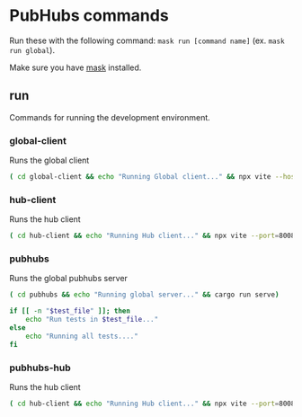 # PubHubs commands

Run these with the following command: `mask run [command name]` (ex. `mask run global`).

Make sure you have [mask](https://github.com/jacobdeichert/mask) installed.

## run

Commands for running the development environment.

### global-client

Runs the global client

```sh
( cd global-client && echo "Running Global client..." && npx vite --host -l info --port=8080)
```

### hub-client

Runs the hub client

```sh
( cd hub-client && echo "Running Hub client..." && npx vite --port=8008 )
```

### pubhubs

Runs the global pubhubs server

```sh
( cd pubhubs && echo "Running global server..." && cargo run serve)

if [[ -n "$test_file" ]]; then
    echo "Run tests in $test_file..."
else
    echo "Running all tests...."
fi
```

### pubhubs-hub

Runs the hub client

```sh
( cd hub-client && echo "Running Hub client..." && npx vite --port=8008 )
```